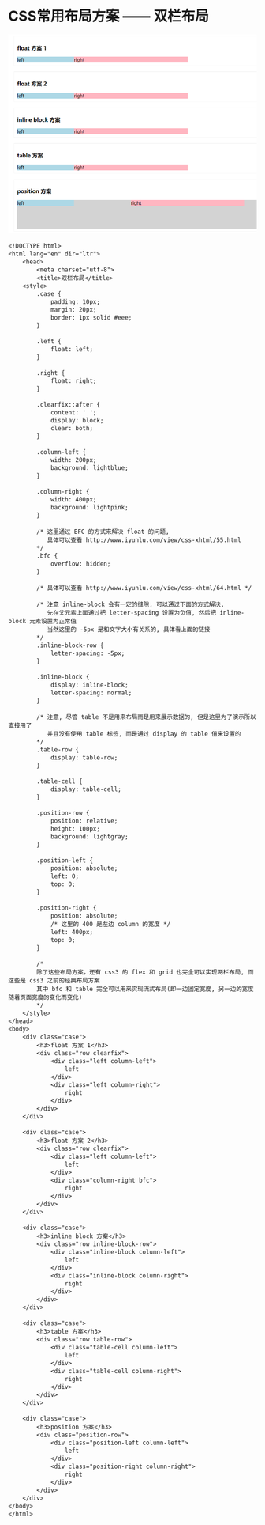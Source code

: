 # CSS常用布局方案 —— 双栏布局

![An image](../.vuepress/public/image/css.png)

    <!DOCTYPE html>
    <html lang="en" dir="ltr">
        <head>
            <meta charset="utf-8">
            <title>双栏布局</title>
        <style>
            .case {
                padding: 10px;
                margin: 20px;
                border: 1px solid #eee;
            }
            
            .left {
                float: left;
            }

            .right {
                float: right;
            }

            .clearfix::after {
                content: ' ';
                display: block;
                clear: both;
            }

            .column-left {
                width: 200px;
                background: lightblue;
            }

            .column-right {
                width: 400px;
                background: lightpink;
            }

            /* 这里通过 BFC 的方式来解决 float 的问题, 
               具体可以查看 http://www.iyunlu.com/view/css-xhtml/55.html 
            */
            .bfc {
                overflow: hidden;
            }

            /* 具体可以查看 http://www.iyunlu.com/view/css-xhtml/64.html */

            /* 注意 inline-block 会有一定的缝隙, 可以通过下面的方式解决,
               先在父元素上面通过把 letter-spacing 设置为负值, 然后把 inline-block 元素设置为正常值
               当然这里的 -5px 是和文字大小有关系的, 具体看上面的链接
            */
            .inline-block-row {
                letter-spacing: -5px;
            }

            .inline-block {
                display: inline-block;
                letter-spacing: normal;
            }

            /* 注意, 尽管 table 不是用来布局而是用来展示数据的, 但是这里为了演示所以直接用了
               并且没有使用 table 标签, 而是通过 display 的 table 值来设置的
            */
            .table-row {
                display: table-row;
            }

            .table-cell {
                display: table-cell;
            }

            .position-row {
                position: relative;
                height: 100px;
                background: lightgray;
            }

            .position-left {
                position: absolute;
                left: 0;
                top: 0;
            }

            .position-right {
                position: absolute;
                /* 这里的 400 是左边 column 的宽度 */
                left: 400px;
                top: 0;
            }

            /*
            除了这些布局方案，还有 css3 的 flex 和 grid 也完全可以实现两栏布局, 而这些是 css3 之前的经典布局方案
            其中 bfc 和 table 完全可以用来实现流式布局(即一边固定宽度, 另一边的宽度随着页面宽度的变化而变化)
            */
        </style>
    </head>
    <body>
        <div class="case">
            <h3>float 方案 1</h3>
            <div class="row clearfix">
                <div class="left column-left">
                    left
                </div>
                <div class="left column-right">
                    right
                </div>
            </div>
        </div>

        <div class="case">
            <h3>float 方案 2</h3>
            <div class="row clearfix">
                <div class="left column-left">
                    left
                </div>
                <div class="column-right bfc">
                    right
                </div>
            </div>
        </div>

        <div class="case">
            <h3>inline block 方案</h3>
            <div class="row inline-block-row">
                <div class="inline-block column-left">
                    left
                </div>
                <div class="inline-block column-right">
                    right
                </div>
            </div>
        </div>

        <div class="case">
            <h3>table 方案</h3>
            <div class="row table-row">
                <div class="table-cell column-left">
                    left
                </div>
                <div class="table-cell column-right">
                    right
                </div>
            </div>
        </div>

        <div class="case">
            <h3>position 方案</h3>
            <div class="position-row">
                <div class="position-left column-left">
                    left
                </div>
                <div class="position-right column-right">
                    right
                </div>
            </div>
        </div>
    </body> 
    </html>      

